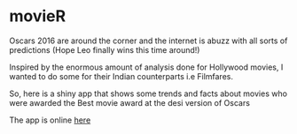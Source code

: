 # movieR

Oscars 2016 are around the corner and the internet is abuzz with all sorts of predictions (Hope Leo finally wins this time around!)

Inspired by the enormous amount of analysis done for Hollywood movies, I wanted to do some for their Indian counterparts i.e Filmfares.

So, here is a shiny app that shows some trends and facts about movies who were awarded the Best movie award at the desi version of Oscars

The app is online [here](https://famguy.shinyapps.io/filmfareapp/)


